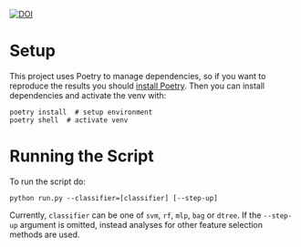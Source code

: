 [![DOI](https://zenodo.org/badge/364694785.svg)](https://zenodo.org/badge/latestdoi/364694785)

# Setup

This project uses Poetry to manage dependencies, so if you want to reproduce the results you should
[install Poetry](https://python-poetry.org/docs/). Then you can install dependencies and activate
the venv with:

```shell
poetry install  # setup environment
poetry shell  # activate venv
```

# Running the Script

To run the script do:

```shell
python run.py --classifier=[classifier] [--step-up]
```

Currently, `classifier` can be one of `svm`, `rf`, `mlp`, `bag` or `dtree`. If the `--step-up`
argument is omitted, instead analyses for other feature selection methods are used.